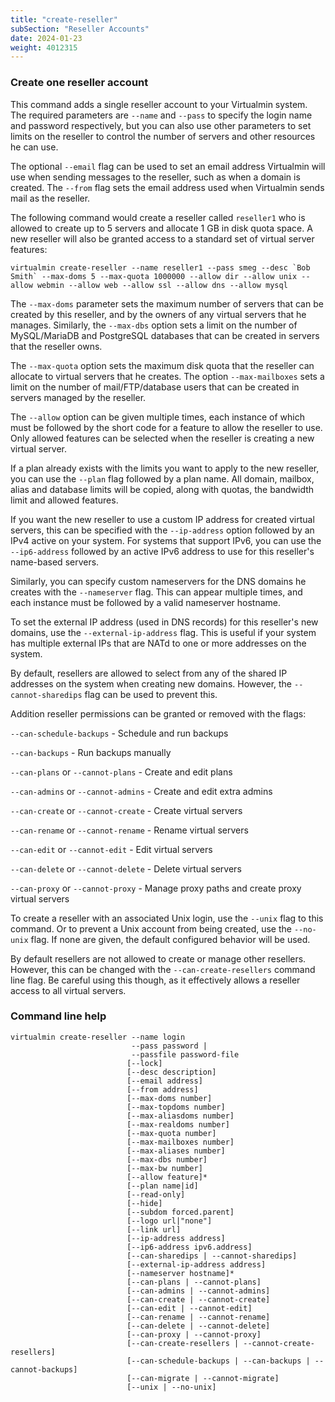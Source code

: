 ```yaml
---
title: "create-reseller"
subSection: "Reseller Accounts"
date: 2024-01-23
weight: 4012315
---
```


### Create one reseller account

This command adds a single reseller account to your Virtualmin system. The required parameters are `--name` and `--pass` to specify the login name and password respectively, but you can also use other parameters to set limits on the reseller to control the number of servers and other resources he can use.

The optional `--email` flag can be used to set an email address Virtualmin will use when sending messages to the reseller, such as when a domain is created. The `--from` flag sets the email address used when Virtualmin sends mail as the reseller.

The following command would create a reseller called `reseller1` who is allowed to create up to 5 servers and allocate 1 GB in disk quota space. A new reseller will also be granted access to a standard set of virtual server features:

```text
virtualmin create-reseller --name reseller1 --pass smeg --desc `Bob Smith` --max-doms 5 --max-quota 1000000 --allow dir --allow unix --allow webmin --allow web --allow ssl --allow dns --allow mysql
```

The `--max-doms` parameter sets the maximum number of servers that can be created by this reseller, and by the owners of any virtual servers that he manages. Similarly, the `--max-dbs` option sets a limit on the number of MySQL/MariaDB and PostgreSQL databases that can be created in servers that the reseller owns.

The `--max-quota` option sets the maximum disk quota that the reseller can allocate to virtual servers that he creates. The option `--max-mailboxes` sets a limit on the number of mail/FTP/database users that can be created in servers managed by the reseller.

The `--allow` option can be given multiple times, each instance of which must be followed by the short code for a feature to allow the reseller to use. Only allowed features can be selected when the reseller is creating a new virtual server.

If a plan already exists with the limits you want to apply to the new reseller, you can use the `--plan` flag followed by a plan name. All domain, mailbox, alias and database limits will be copied, along with quotas, the bandwidth limit and allowed features.

If you want the new reseller to use a custom IP address for created virtual servers, this can be specified with the `--ip-address` option followed by an IPv4 active on your system. For systems that support IPv6, you can use the `--ip6-address` followed by an active IPv6 address to use for this reseller's name-based servers.

Similarly, you can specify custom nameservers for the DNS domains he creates with the `--nameserver` flag. This can appear multiple times, and each instance must be followed by a valid nameserver hostname.

To set the external IP address (used in DNS records) for this reseller's new domains, use the `--external-ip-address` flag. This is useful if your system has multiple external IPs that are NATd to one or more addresses on the system.

By default, resellers are allowed to select from any of the shared IP addresses on the system when creating new domains. However, the `--cannot-sharedips` flag can be used to prevent this.

Addition reseller permissions can be granted or removed with the flags:

`--can-schedule-backups` - Schedule and run backups

`--can-backups` - Run backups manually

`--can-plans` or `--cannot-plans` - Create and edit plans

`--can-admins` or `--cannot-admins` - Create and edit extra admins

`--can-create` or `--cannot-create` - Create virtual servers

`--can-rename` or `--cannot-rename` - Rename virtual servers

`--can-edit` or `--cannot-edit` - Edit virtual servers

`--can-delete` or `--cannot-delete` - Delete virtual servers

`--can-proxy` or `--cannot-proxy` - Manage proxy paths and create proxy virtual servers

To create a reseller with an associated Unix login, use the `--unix` flag to this command. Or to prevent a Unix account from being created, use the `--no-unix` flag. If none are given, the default configured behavior will be used.

By default resellers are not allowed to create or manage other resellers. However, this can be changed with the `--can-create-resellers` command line flag. Be careful using this though, as it effectively allows a reseller access to all virtual servers.

### Command line help

```text
virtualmin create-reseller --name login
                           --pass password |
                           --passfile password-file
                          [--lock]
                          [--desc description]
                          [--email address]
                          [--from address]
                          [--max-doms number]
                          [--max-topdoms number]
                          [--max-aliasdoms number]
                          [--max-realdoms number]
                          [--max-quota number]
                          [--max-mailboxes number]
                          [--max-aliases number]
                          [--max-dbs number]
                          [--max-bw number]
                          [--allow feature]*
                          [--plan name|id]
                          [--read-only]
                          [--hide]
                          [--subdom forced.parent]
                          [--logo url|"none"]
                          [--link url]
                          [--ip-address address]
                          [--ip6-address ipv6.address]
                          [--can-sharedips | --cannot-sharedips]
                          [--external-ip-address address]
                          [--nameserver hostname]*
                          [--can-plans | --cannot-plans]
                          [--can-admins | --cannot-admins]
                          [--can-create | --cannot-create]
                          [--can-edit | --cannot-edit]
                          [--can-rename | --cannot-rename]
                          [--can-delete | --cannot-delete]
                          [--can-proxy | --cannot-proxy]
                          [--can-create-resellers | --cannot-create-resellers]
                          [--can-schedule-backups | --can-backups | --cannot-backups]
                          [--can-migrate | --cannot-migrate]
                          [--unix | --no-unix]
```
